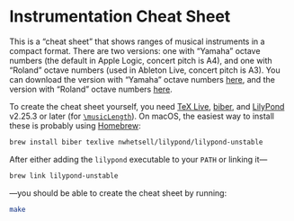 # Instrumentation Cheat Sheet

This is a “cheat sheet” that shows ranges of musical instruments in a compact format.
There are two versions:
one with “Yamaha” octave numbers (the default in Apple Logic, concert pitch is A4),
and one with “Roland” octave numbers (used in Ableton Live, concert pitch is A3).
You can download the version with “Yamaha” octave numbers
[here](https://github.com/nwhetsell/instrumentation-cheat-sheet/releases/download/v8/instrumentation-cheat-sheet-a4-concert.pdf),
and the version with “Roland” octave numbers
[here](https://github.com/nwhetsell/instrumentation-cheat-sheet/releases/download/v8/instrumentation-cheat-sheet-a3-concert.pdf).

To create the cheat sheet yourself, you need [TeX Live](https://tug.org/texlive/), [biber](https://sourceforge.net/projects/biblatex-biber/), and [LilyPond](https://lilypond.org) v2.25.3 or later (for [`\musicLength`](https://gitlab.com/lilypond/lilypond/-/commit/8c34733e3173649f7e66cbb07ce03225ca33c0e1)).
On macOS, the easiest way to install these is probably using [Homebrew](https://brew.sh):

```sh
brew install biber texlive nwhetsell/lilypond/lilypond-unstable
```

After either adding the `lilypond` executable to your `PATH` or linking it—

```sh
brew link lilypond-unstable
```

—you should be able to create the cheat sheet by running:

```sh
make
```
